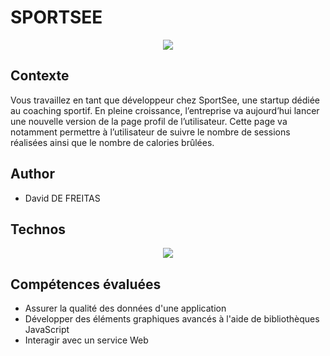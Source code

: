 # SPORTSEE

<p align="center">
  <img src="https://user.oc-static.com/upload/2020/08/18/15977560509272_logo%20%285%29.png">
</p>

## Contexte
Vous travaillez en tant que développeur chez SportSee, une startup dédiée au coaching sportif. En pleine croissance, l’entreprise va aujourd’hui lancer une nouvelle version de la page profil de l’utilisateur. Cette page va notamment permettre à l’utilisateur de suivre le nombre de sessions réalisées ainsi que le nombre de calories brûlées.


## Author

- David DE FREITAS

## Technos

<p align="center">
  <a href="https://skillicons.dev">
    <img src="https://skillicons.dev/icons?i=css,figma,github,react" />
  </a>
</p>

## Compétences évaluées

- Assurer la qualité des données d'une application
- Développer des éléments graphiques avancés à l'aide de bibliothèques JavaScript
- Interagir avec un service Web
